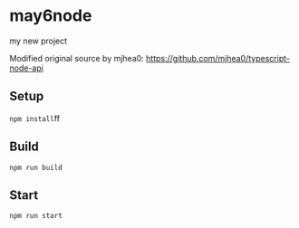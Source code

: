 # may6node

my new project

Modified original source by mjhea0: https://github.com/mjhea0/typescript-node-api

## Setup



































`npm install`ff












## Build







`npm run build`





## Start

`npm run start`


